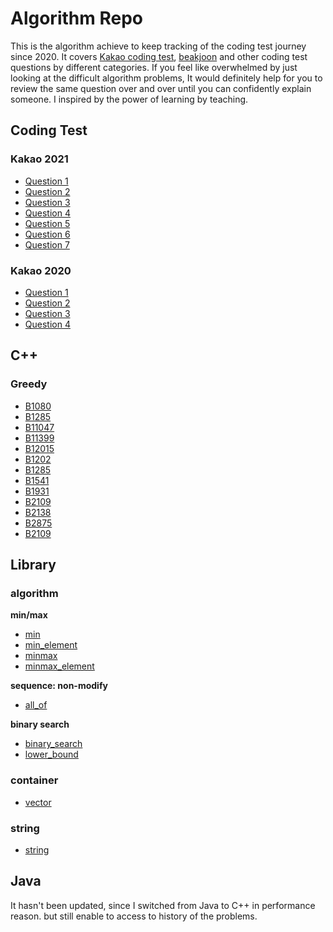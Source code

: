 # Algorithm Repo

This is the algorithm achieve to keep tracking of the coding test journey since 2020. It covers [Kakao coding test](https://programmers.co.kr/learn/challenges), [beakjoon](https://www.acmicpc.net/) and other coding test questions by different categories. If you feel like overwhelmed by just looking at the difficult algorithm problems, It would definitely help for you to review the same question over and over until you can confidently explain someone. I inspired by the power of learning by teaching.

## Coding Test

### Kakao 2021

- [Question 1](https://github.com/bgpark82/algorithm/tree/master/test/kakao/2021/1)
- [Question 2](https://github.com/bgpark82/algorithm/tree/master/test/kakao/2021/2)
- [Question 3](https://github.com/bgpark82/algorithm/tree/master/test/kakao/2021/3)
- [Question 4](https://github.com/bgpark82/algorithm/tree/master/test/kakao/2021/4)
- [Question 5](https://github.com/bgpark82/algorithm/tree/master/test/kakao/2021/5)
- [Question 6](https://github.com/bgpark82/algorithm/tree/master/test/kakao/2021/6)
- [Question 7](https://github.com/bgpark82/algorithm/tree/master/test/kakao/2021/7)

### Kakao 2020

- [Question 1](https://github.com/bgpark82/algorithm/tree/master/test/kakao/2020/1)
- [Question 2](https://github.com/bgpark82/algorithm/tree/master/test/kakao/2020/2)
- [Question 3](https://github.com/bgpark82/algorithm/tree/master/test/kakao/2020/3)
- [Question 4](https://github.com/bgpark82/algorithm/tree/master/test/kakao/2020/4)

## C++

### Greedy

- [B1080](https://github.com/bgpark82/algorithm/tree/master/c%2B%2B/greedy/B1080)
- [B1285](https://github.com/bgpark82/algorithm/tree/master/c%2B%2B/greedy/B1285)
- [B11047](https://github.com/bgpark82/algorithm/tree/master/c%2B%2B/greedy/B11047)
- [B11399](https://github.com/bgpark82/algorithm/tree/master/c%2B%2B/greedy/B11399)
- [B12015](https://github.com/bgpark82/algorithm/tree/master/c%2B%2B/greedy/B12015)
- [B1202](https://github.com/bgpark82/algorithm/tree/master/c%2B%2B/greedy/B1202)
- [B1285](https://github.com/bgpark82/algorithm/tree/master/c%2B%2B/greedy/B1285)
- [B1541](https://github.com/bgpark82/algorithm/tree/master/c%2B%2B/greedy/B1541)
- [B1931](https://github.com/bgpark82/algorithm/tree/master/c%2B%2B/greedy/B1931)
- [B2109](https://github.com/bgpark82/algorithm/tree/master/c%2B%2B/greedy/B2109)
- [B2138](https://github.com/bgpark82/algorithm/tree/master/c%2B%2B/greedy/B2138)
- [B2875](https://github.com/bgpark82/algorithm/tree/master/c%2B%2B/greedy/B2875)
- [B2109](https://github.com/bgpark82/algorithm/tree/master/c%2B%2B/greedy/B2109)

## Library

### algorithm

**min/max**

- [min](https://github.com/bgpark82/algorithm/tree/master/library/algorithm/min,max/min)
- [min_element](https://github.com/bgpark82/algorithm/tree/master/library/algorithm/min,max/min_element)
- [minmax](https://github.com/bgpark82/algorithm/tree/master/library/algorithm/min,max/minmax)
- [minmax_element](https://github.com/bgpark82/algorithm/tree/master/library/algorithm/min,max/minmax_element)

**sequence: non-modify**

- [all_of](https://github.com/bgpark82/algorithm/tree/master/library/algorithm/sequence/non-modify/all_of)

**binary search**

- [binary_search](https://github.com/bgpark82/algorithm/tree/master/library/algorithm/binary_search/binary_search)
- [lower_bound](https://github.com/bgpark82/algorithm/tree/master/library/algorithm/binary_search/lower_bound)

### container

- [vector](https://github.com/bgpark82/algorithm/tree/master/library/container/vector)

### string

- [string](https://github.com/bgpark82/algorithm/tree/master/library/string)

## Java

It hasn't been updated, since I switched from Java to C++ in performance reason. but still enable to access to history of the problems.
